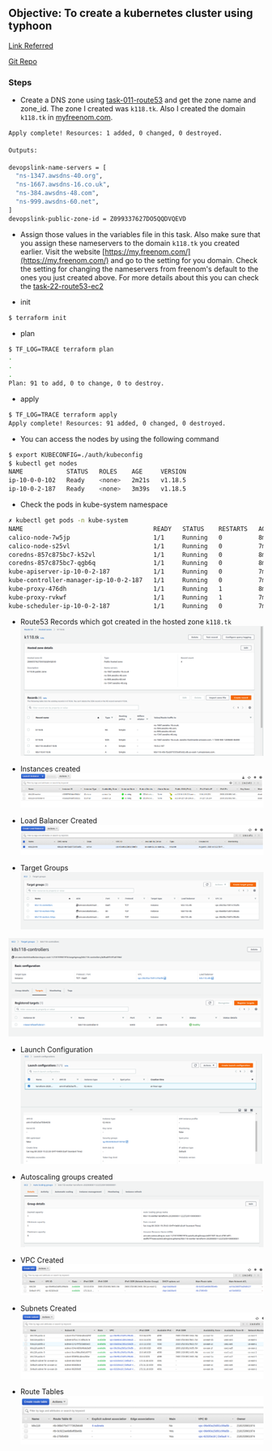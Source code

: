 ## Objective: To create a kubernetes cluster using typhoon

[Link Referred](https://typhoon.psdn.io/flatcar-linux/aws/)

[Git Repo](https://github.com/poseidon/typhoon/)

### Steps

- Create a DNS zone using [task-011-route53](../task-011-route53) and get the zone name and zone_id. The zone I created was `k118.tk`. Also I created the domain `k118.tk`
 in [myfreenom.com](https://my.freenom.com/). 
```bash
Apply complete! Resources: 1 added, 0 changed, 0 destroyed.

Outputs:

devopslink-name-servers = [
  "ns-1347.awsdns-40.org",
  "ns-1667.awsdns-16.co.uk",
  "ns-384.awsdns-48.com",
  "ns-999.awsdns-60.net",
]
devopslink-public-zone-id = Z099337627DO5QQDVQEVD

```

- Assign those values in the variables file in this task. Also make sure that you assign these nameservers to the domain `k118.tk` you created earlier. Visit the website
[https://my.freenom.com/](https://my.freenom.com/) and go to the setting for you domain. Check the setting for changing the nameservers from freenom's default
to the ones you just created above. For more details about this you can check the [task-22-route53-ec2](../task-022-route53-ec2)

- init
```bash
$ terraform init
```

- plan
```bash
$ TF_LOG=TRACE terraform plan
.
.
.
Plan: 91 to add, 0 to change, 0 to destroy.
```

- apply
```bash
$ TF_LOG=TRACE terraform apply
Apply complete! Resources: 91 added, 0 changed, 0 destroyed.
```

- You can access the nodes by using the following command
```bash
$ export KUBECONFIG=./auth/kubeconfig  
$ kubectl get nodes
NAME            STATUS   ROLES    AGE     VERSION
ip-10-0-0-102   Ready    <none>   2m21s   v1.18.5
ip-10-0-2-187   Ready    <none>   3m39s   v1.18.5
```

- Check the pods in kube-system namespace
```bash
✗ kubectl get pods -n kube-system
NAME                                    READY   STATUS    RESTARTS   AGE
calico-node-7w5jp                       1/1     Running   0          8m23s
calico-node-s25vl                       1/1     Running   0          7m5s
coredns-857c875bc7-k52vl                1/1     Running   0          8m31s
coredns-857c875bc7-qgb6q                1/1     Running   0          8m31s
kube-apiserver-ip-10-0-2-187            1/1     Running   0          7m1s
kube-controller-manager-ip-10-0-2-187   1/1     Running   0          7m41s
kube-proxy-476dh                        1/1     Running   1          8m23s
kube-proxy-rvkwf                        1/1     Running   1          7m5s
kube-scheduler-ip-10-0-2-187            1/1     Running   0          7m13s
```

- Route53 Records which got created in the hosted zone `k118.tk`
![](.ReadMe_images/r53-records.png)


- Instances created
![](.ReadMe_images/instances-created.png)

- Load Balancer Created
![](.ReadMe_images/lb-created.png)


- Target Groups
![](.ReadMe_images/target-groups.png)

![](.ReadMe_images/target-groups-health.png)


- Launch Configuration
![](.ReadMe_images/launch-configuration.png)

- Autoscaling groups created
![](.ReadMe_images/auto-scaling-groups.png)

- VPC Created
![](.ReadMe_images/vpc-created.png)

- Subnets Created
![](.ReadMe_images/subnets-created.png)

- Route Tables
![](.ReadMe_images/route-tables.png)

